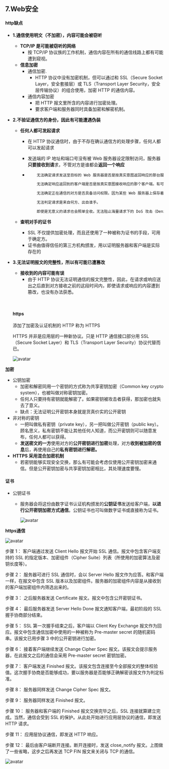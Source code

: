 ## 7.Web安全

#### http缺点

-   **1.通信使用明文（不加密），内容可能会被窃听**

    -   **TCP/IP 是可能被窃听的网络**
        -   按 TCP/IP 协议族的工作机制，通信内容在所有的通信线路上都有可能遭到窥视。
    -   **信息加密**
        -   通信加密.
            -   HTTP 协议中没有加密机制，但可以通过和 SSL（Secure Socket Layer，安全套接层）或 TLS（Transport Layer Security，安全层传输协议）的组合使用，加密 HTTP 的通信内容。
        -   通信内容加密
            -   把 HTTP 报文里所含的内容进行加密处理。
            -   要求客户端和服务器同时具备加密和解密机制。

-   **2.不验证通信方的身份，因此有可能遭遇伪装**

    -   **任何人都可发起请求**

        -   在 HTTP 协议通信时，由于不存在确认通信方的处理步骤，任何人都可以发起请求

        -   发送端的 IP 地址和端口号没有被 Web 服务器设定限制访问，服务器**只要接收到请**求，不管对方是谁都会**返回一个响应**

        -   ```java
                无法确定请求发送至目标的 Web 服务器是否是按真实意图返回响应的那台服务器。有可能是已伪装的 Web 服务器。

                无法确定响应返回到的客户端是否是按真实意图接收响应的那个客户端。有可能是已伪装的客户端。

                无法确定正在通信的对方是否具备访问权限。因为某些 Web 服务器上保存着重要的信息，只想发给特定用户通信的权限。

                无法判定请求是来自何方、出自谁手。

                即使是无意义的请求也会照单全收。无法阻止海量请求下的 DoS 攻击（Denial of Service，拒绝服务攻击）。

            ```

    -   **查明对手的证书**

        -   SSL 不仅提供加密处理，而且还使用了一种被称为证书的手段，可用于确定方。
        -   证书由值得信任的第三方机构颁发，用以证明服务器和客户端是实际存在的

-   **3.无法证明报文的完整性，所以有可能已遭篡改**

    -   **接收到的内容可能有误**
        -   由于 HTTP 协议无法证明通信的报文完整性，因此，在请求或响应送出之后直到对方接收之前的这段时间内，即使请求或响应的内容遭到篡改，也没有办法获悉。

    ​

    #### https

    添加了加密及认证机制的 HTTP 称为 HTTPS

    HTTPS 并非是应用层的一种新协议。只是 HTTP 通信接口部分用 SSL（Secure Socket Layer）和 TLS（Transport Layer Security）协议代替而已。

    ![avatar](/img/8.jpeg)

**加密**

-   公钥加密
    -   加密和解密同用一个密钥的方式称为共享密钥加密（Common key crypto system），也被叫做对称密钥加密。
    -   任何人只要持有密钥就能解密了。如果密钥被攻击者获得，那加密也就失去了意义。
    -   缺点：无法证明公开密钥本身就是货真价实的公开密钥
-   非对称的密钥
    -   一把叫做私有密钥（private key），另一把叫做公开密钥（public key）。顾名思义，私有密钥不能让其他任何人知道，而公开密钥则可以随意发布，任何人都可以获得。
    -   **发送密文的一方**使用对方的**公开密钥进行加密**处理，对方**收到被加密的信息**后，再使用自己的**私有密钥进行解密。**
-   **HTTPS 采用混合加密机制**
    -   若密钥能够实现安全交换，那么有可能会考虑仅使用公开密钥加密来通信。但是公开密钥加密与共享密钥加密相比，其处理速度要慢。

#### 证书

-   公钥证书

    -   服务器会将这份由数字证书认证机构颁发的**公钥证书**发送给客户端，**以进行公开密钥加密方式通信**。公钥证书也可叫做数字证书或直接称为证书。

        ![avatar](/img/10.jpeg)

**https通信**

![avatar](/img/9.jpeg)

步骤 1： 客户端通过发送 Client Hello 报文开始 SSL 通信。报文中包含客户端支持的 SSL 的指定版本、加密组件（Cipher Suite）列表（所使用的加密算法及密钥长度等）。

步骤 2： 服务器可进行 SSL 通信时，会以 Server Hello 报文作为应答。和客户端一样，在报文中包含 SSL 版本以及加密组件。服务器的加密组件内容是从接收到的客户端加密组件内筛选出来的。

步骤 3： 之后服务器发送 Certificate 报文。报文中包含公开密钥证书。

步骤 4： 最后服务器发送 Server Hello Done 报文通知客户端，最初阶段的 SSL 握手协商部分结束。

步骤 5： SSL 第一次握手结束之后，客户端以 Client Key Exchange 报文作为回应。报文中包含通信加密中使用的一种被称为 Pre-master secret 的随机密码串。该报文已用步骤 3 中的公开密钥进行加密。

步骤 6： 接着客户端继续发送 Change Cipher Spec 报文。该报文会提示服务器，在此报文之后的通信会采用 Pre-master secret 密钥加密。

步骤 7： 客户端发送 Finished 报文。该报文包含连接至今全部报文的整体校验值。这次握手协商是否能够成功，要以服务器是否能够正确解密该报文作为判定标准。

步骤 8： 服务器同样发送 Change Cipher Spec 报文。

步骤 9： 服务器同样发送 Finished 报文。

步骤 10： 服务器和客户端的 Finished 报文交换完毕之后，SSL 连接就算建立完成。当然，通信会受到 SSL 的保护。从此处开始进行应用层协议的通信，即发送 HTTP 请求。

步骤 11： 应用层协议通信，即发送 HTTP 响应。

步骤 12： 最后由客户端断开连接。断开连接时，发送 close_notify 报文。上图做了一些省略，这步之后再发送 TCP FIN 报文来关闭与 TCP 的通信。



![avatar](/img/11.jpeg)